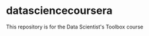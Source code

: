 datasciencecoursera
===================

This repository is for the Data Scientist's Toolbox course

